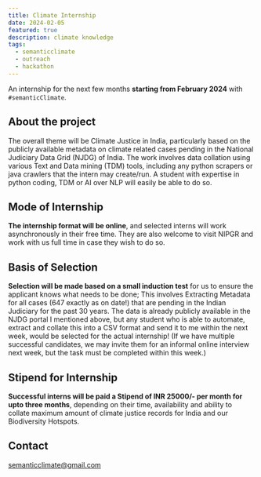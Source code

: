 ```yaml
---
title: Climate Internship 
date: 2024-02-05
featured: true
description: climate knowledge
tags:
  - semanticclimate
  - outreach
  - hackathon
---
```


An internship for the next few months **starting from February 2024** with `#semanticClimate`. 
 
## About the project
The overall theme will be Climate Justice in India, particularly based on the publicly available metadata on climate related cases pending in the National Judiciary Data Grid (NJDG) of India. The work involves data collation using various Text and Data mining (TDM) tools, including any python scrapers or java crawlers that the intern may create/run. A student with expertise in python coding, TDM or AI over NLP will easily be able to do so.

## Mode of Internship
**The internship format will be online**, and selected interns will work asynchronously in their free time. They are also welcome to visit NIPGR and work with us full time in case they wish to do so. 

## Basis of Selection
**Selection will be made based on a small induction test** for us to ensure the applicant knows what needs to be done; This involves Extracting Metadata for all cases (647 exactly as on date!) that are pending in the Indian Judiciary for the past 30 years. The data is already publicly available in the NJDG portal I mentioned above, but any student who is able to automate, extract and collate this into a CSV format and send it to me within the next week, would be selected for the actual internship! (If we have multiple successful candidates, we may invite them for an informal online interview next week, but the task must be completed within this week.)

## Stipend for Internship
**Successful interns will be paid a Stipend of INR 25000/- per month for upto three months**, depending on their time, availability and ability to collate maximum amount of climate justice records for India and our Biodiversity Hotspots.

## Contact
semanticclimate@gmail.com



